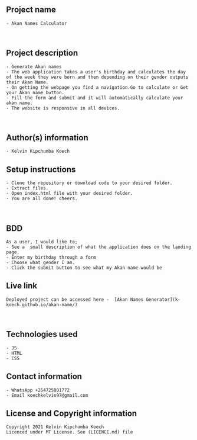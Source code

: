 ## Project name
    - Akan Names Calculator
​
## Project description
    - Generate Akan names
    - The web application takes a user's birthday and calculates the day of the week they were born and then depending on their gender outputs their Akan Name. 
    - On getting the webpage you find a navigation.Go to calculate or Get your Akan name button.
    - Fill the form and submit and it will automatically calculate your akan name.
    - The website is responsive in all devices.
  
​
## Author(s) information
    - Kelvin Kipchumba Koech
  
## Setup instructions
    - Clone the repository or download code to your desired folder.
    - Extract files.
    - Open index.html file with your desired folder.
    - You are all done! cheers.
​
## BDD
    As a user, I would like to;
    - See a  small description of what the application does on the landing page. 
    - Enter my birthday through a form
    - Choose what gender I am.
    - Click the submit button to see what my Akan name would be
  
## Live link
    Deployed project can be accessed here -  [Akan Names Generator](k-koech.github.io/akan-name/)
​
## Technologies used
    - JS
    - HTML
    - CSS
  
## Contact information
    - WhatsApp +254725801772
    - Email koechkelvin97@gmail.com
  
## License and Copyright information
    Copyright 2021 Kelvin Kipchumba Koech
    Licenced under MT License. See (LICENCE.md) file